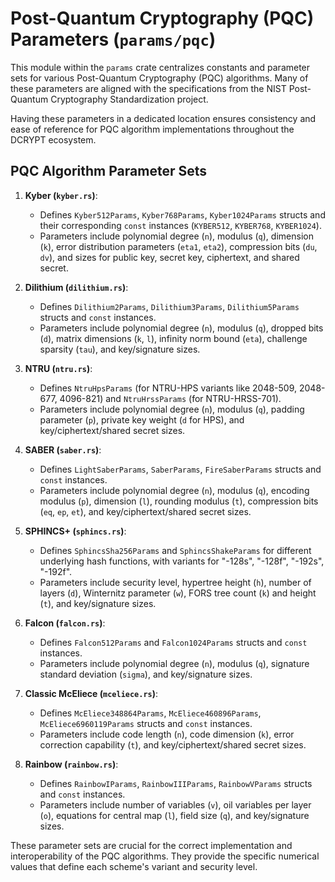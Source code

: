 # Post-Quantum Cryptography (PQC) Parameters (`params/pqc`)

This module within the `params` crate centralizes constants and parameter sets for various Post-Quantum Cryptography (PQC) algorithms. Many of these parameters are aligned with the specifications from the NIST Post-Quantum Cryptography Standardization project.

Having these parameters in a dedicated location ensures consistency and ease of reference for PQC algorithm implementations throughout the DCRYPT ecosystem.

## PQC Algorithm Parameter Sets

1.  **Kyber (`kyber.rs`)**:
    *   Defines `Kyber512Params`, `Kyber768Params`, `Kyber1024Params` structs and their corresponding `const` instances (`KYBER512`, `KYBER768`, `KYBER1024`).
    *   Parameters include polynomial degree (`n`), modulus (`q`), dimension (`k`), error distribution parameters (`eta1`, `eta2`), compression bits (`du`, `dv`), and sizes for public key, secret key, ciphertext, and shared secret.

2.  **Dilithium (`dilithium.rs`)**:
    *   Defines `Dilithium2Params`, `Dilithium3Params`, `Dilithium5Params` structs and `const` instances.
    *   Parameters include polynomial degree (`n`), modulus (`q`), dropped bits (`d`), matrix dimensions (`k`, `l`), infinity norm bound (`eta`), challenge sparsity (`tau`), and key/signature sizes.

3.  **NTRU (`ntru.rs`)**:
    *   Defines `NtruHpsParams` (for NTRU-HPS variants like 2048-509, 2048-677, 4096-821) and `NtruHrssParams` (for NTRU-HRSS-701).
    *   Parameters include polynomial degree (`n`), modulus (`q`), padding parameter (`p`), private key weight (`d` for HPS), and key/ciphertext/shared secret sizes.

4.  **SABER (`saber.rs`)**:
    *   Defines `LightSaberParams`, `SaberParams`, `FireSaberParams` structs and `const` instances.
    *   Parameters include polynomial degree (`n`), modulus (`q`), encoding modulus (`p`), dimension (`l`), rounding modulus (`t`), compression bits (`eq`, `ep`, `et`), and key/ciphertext/shared secret sizes.

5.  **SPHINCS+ (`sphincs.rs`)**:
    *   Defines `SphincsSha256Params` and `SphincsShakeParams` for different underlying hash functions, with variants for "-128s", "-128f", "-192s", "-192f".
    *   Parameters include security level, hypertree height (`h`), number of layers (`d`), Winternitz parameter (`w`), FORS tree count (`k`) and height (`t`), and key/signature sizes.

6.  **Falcon (`falcon.rs`)**:
    *   Defines `Falcon512Params` and `Falcon1024Params` structs and `const` instances.
    *   Parameters include polynomial degree (`n`), modulus (`q`), signature standard deviation (`sigma`), and key/signature sizes.

7.  **Classic McEliece (`mceliece.rs`)**:
    *   Defines `McEliece348864Params`, `McEliece460896Params`, `McEliece6960119Params` structs and `const` instances.
    *   Parameters include code length (`n`), code dimension (`k`), error correction capability (`t`), and key/ciphertext/shared secret sizes.

8.  **Rainbow (`rainbow.rs`)**:
    *   Defines `RainbowIParams`, `RainbowIIIParams`, `RainbowVParams` structs and `const` instances.
    *   Parameters include number of variables (`v`), oil variables per layer (`o`), equations for central map (`l`), field size (`q`), and key/signature sizes.

These parameter sets are crucial for the correct implementation and interoperability of the PQC algorithms. They provide the specific numerical values that define each scheme's variant and security level.
